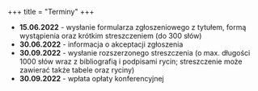 +++
title = "Terminy"
+++


- **15.06.2022** - wysłanie formularza zgłoszeniowego z tytułem, formą wystąpienia oraz krótkim streszczeniem (do 300 słów) 
- **30.06.2022** - informacja o akceptacji zgłoszenia
- **30.09.2022** - wysłanie rozszerzonego streszczenia (o max. długości 1000 słów wraz z bibliografią i podpisami rycin; streszczenie może zawierać także tabele oraz ryciny)
- **30.09.2022** - wpłata opłaty konferencyjnej



